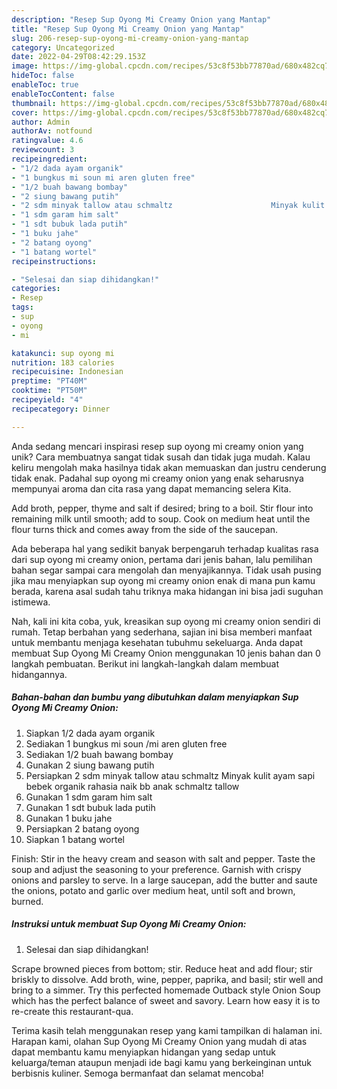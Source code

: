 ```yaml
---
description: "Resep Sup Oyong Mi Creamy Onion yang Mantap"
title: "Resep Sup Oyong Mi Creamy Onion yang Mantap"
slug: 206-resep-sup-oyong-mi-creamy-onion-yang-mantap
category: Uncategorized
date: 2022-04-29T08:42:29.153Z
image: https://img-global.cpcdn.com/recipes/53c8f53bb77870ad/680x482cq70/sup-oyong-mi-creamy-onion-foto-resep-utama.jpg
hideToc: false
enableToc: true
enableTocContent: false
thumbnail: https://img-global.cpcdn.com/recipes/53c8f53bb77870ad/680x482cq70/sup-oyong-mi-creamy-onion-foto-resep-utama.jpg
cover: https://img-global.cpcdn.com/recipes/53c8f53bb77870ad/680x482cq70/sup-oyong-mi-creamy-onion-foto-resep-utama.jpg
author: Admin
authorAv: notfound
ratingvalue: 4.6
reviewcount: 3
recipeingredient:
- "1/2 dada ayam organik"
- "1 bungkus mi soun mi aren gluten free"
- "1/2 buah bawang bombay"
- "2 siung bawang putih"
- "2 sdm minyak tallow atau schmaltz                      Minyak kulit ayam sapi bebek organik rahasia naik bb anak schmaltz tallow"
- "1 sdm garam him salt"
- "1 sdt bubuk lada putih"
- "1 buku jahe"
- "2 batang oyong"
- "1 batang wortel"
recipeinstructions:

- "Selesai dan siap dihidangkan!"
categories:
- Resep
tags:
- sup
- oyong
- mi

katakunci: sup oyong mi 
nutrition: 183 calories
recipecuisine: Indonesian
preptime: "PT40M"
cooktime: "PT50M"
recipeyield: "4"
recipecategory: Dinner

---
```





Anda sedang mencari inspirasi resep sup oyong mi creamy onion yang unik? Cara membuatnya sangat tidak susah dan tidak juga mudah. Kalau keliru mengolah maka hasilnya tidak akan memuaskan dan justru cenderung tidak enak. Padahal sup oyong mi creamy onion yang enak seharusnya mempunyai aroma dan cita rasa yang dapat memancing selera Kita.





Add broth, pepper, thyme and salt if desired; bring to a boil. Stir flour into remaining milk until smooth; add to soup. Cook on medium heat until the flour turns thick and comes away from the side of the saucepan.

Ada beberapa hal yang sedikit banyak berpengaruh terhadap kualitas rasa dari sup oyong mi creamy onion, pertama dari jenis bahan, lalu pemilihan bahan segar sampai cara mengolah dan menyajikannya. Tidak usah pusing jika mau menyiapkan sup oyong mi creamy onion enak di mana pun kamu berada, karena asal sudah tahu triknya maka hidangan ini bisa jadi suguhan istimewa.






Nah, kali ini kita coba, yuk, kreasikan sup oyong mi creamy onion sendiri di rumah. Tetap berbahan yang sederhana, sajian ini bisa memberi manfaat untuk membantu menjaga kesehatan tubuhmu sekeluarga. Anda dapat membuat Sup Oyong Mi Creamy Onion menggunakan 10 jenis bahan dan 0 langkah pembuatan. Berikut ini langkah-langkah dalam membuat hidangannya.

<!--inarticleads1-->

##### Bahan-bahan dan bumbu yang dibutuhkan dalam menyiapkan Sup Oyong Mi Creamy Onion:

1. Siapkan 1/2 dada ayam organik
1. Sediakan 1 bungkus mi soun /mi aren gluten free
1. Sediakan 1/2 buah bawang bombay
1. Gunakan 2 siung bawang putih
1. Persiapkan 2 sdm minyak tallow atau schmaltz                      Minyak kulit ayam sapi bebek organik rahasia naik bb anak schmaltz tallow
1. Gunakan 1 sdm garam him salt
1. Gunakan 1 sdt bubuk lada putih
1. Gunakan 1 buku jahe
1. Persiapkan 2 batang oyong
1. Siapkan 1 batang wortel


Finish: Stir in the heavy cream and season with salt and pepper. Taste the soup and adjust the seasoning to your preference. Garnish with crispy onions and parsley to serve. In a large saucepan, add the butter and saute the onions, potato and garlic over medium heat, until soft and brown, burned. 

<!--inarticleads2-->

##### Instruksi untuk membuat Sup Oyong Mi Creamy Onion:


1. Selesai dan siap dihidangkan!

Scrape browned pieces from bottom; stir. Reduce heat and add flour; stir briskly to dissolve. Add broth, wine, pepper, paprika, and basil; stir well and bring to a simmer. Try this perfected homemade Outback style Onion Soup which has the perfect balance of sweet and savory. Learn how easy it is to re-create this restaurant-qua. 

Terima kasih telah menggunakan resep yang kami tampilkan di halaman ini. Harapan kami, olahan Sup Oyong Mi Creamy Onion yang mudah di atas dapat membantu kamu menyiapkan hidangan yang sedap untuk keluarga/teman ataupun menjadi ide bagi kamu yang berkeinginan untuk berbisnis kuliner. Semoga bermanfaat dan selamat mencoba!
